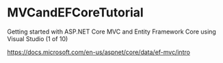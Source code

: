 # MVCandEFCoreTutorial

Getting started with ASP.NET Core MVC and Entity Framework Core using Visual Studio (1 of 10)

https://docs.microsoft.com/en-us/aspnet/core/data/ef-mvc/intro
